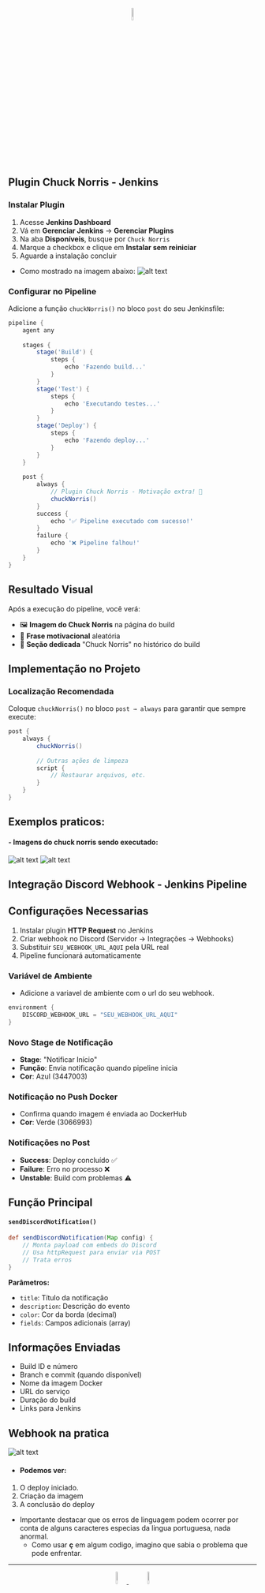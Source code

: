 <p align="center">
  <a href="https://github.com/gasparotto-l/CICD-Projeto-Final/tree/main/Etapas/4-5-Jenkins-Build-e-Deploy#readme
  ">
    <img src="https://raw.githubusercontent.com/gasparotto-l/CICD-Projeto-Final/refs/heads/main/elementosgraficos/anterior.jpg" alt="Etapa Anterior" height="8%">
  </a>
</p>

## Plugin Chuck Norris - Jenkins 

### Instalar Plugin
1. Acesse **Jenkins Dashboard**
2. Vá em **Gerenciar Jenkins** → **Gerenciar Plugins**
3. Na aba **Disponíveis**, busque por `Chuck Norris`
4. Marque a checkbox e clique em **Instalar sem reiniciar**
5. Aguarde a instalação concluir

- Como mostrado na imagem abaixo:
![alt text](<../../assets/et6/chuck norris plugin.png>)

### Configurar no Pipeline
Adicione a função `chuckNorris()` no bloco `post` do seu Jenkinsfile:

```groovy
pipeline {
    agent any
    
    stages {
        stage('Build') {
            steps {
                echo 'Fazendo build...'
            }
        }
        stage('Test') {
            steps {
                echo 'Executando testes...'
            }
        }
        stage('Deploy') {
            steps {
                echo 'Fazendo deploy...'
            }
        }
    }
    
    post {
        always {
            // Plugin Chuck Norris - Motivação extra! 🥋
            chuckNorris()
        }
        success {
            echo '✅ Pipeline executado com sucesso!'
        }
        failure {
            echo '❌ Pipeline falhou!'
        }
    }
}
```

## Resultado Visual

Após a execução do pipeline, você verá:
- 🖼️ **Imagem do Chuck Norris** na página do build
- 💬 **Frase motivacional** aleatória
- 🎯 **Seção dedicada** "Chuck Norris" no histórico do build


## Implementação no Projeto

### Localização Recomendada
Coloque `chuckNorris()` no bloco `post → always` para garantir que sempre execute:

```groovy
post {
    always {
        chuckNorris()
        
        // Outras ações de limpeza
        script {
            // Restaurar arquivos, etc.
        }
    }
}
```
## Exemplos praticos:
#### - Imagens do chuck norris sendo executado:
 ![alt text](<../../assets/et6/chuck norris .png>)
 ![alt text](../../assets/et6/chucknorris.png)


## Integração Discord Webhook - Jenkins Pipeline

## Configurações Necessarias
1. Instalar plugin **HTTP Request** no Jenkins
2. Criar webhook no Discord (Servidor → Integrações → Webhooks)
3. Substituir `SEU_WEBHOOK_URL_AQUI` pela URL real
4. Pipeline funcionará automaticamente

### Variável de Ambiente
- Adicione a variavel de ambiente com o url do seu webhook.
```groovy
environment {
    DISCORD_WEBHOOK_URL = "SEU_WEBHOOK_URL_AQUI"
}
```

### Novo Stage de Notificação
- **Stage**: "Notificar Início" 
- **Função**: Envia notificação quando pipeline inicia
- **Cor**: Azul (3447003)

### Notificação no Push Docker
- Confirma quando imagem é enviada ao DockerHub
- **Cor**: Verde (3066993)

### Notificações no Post
- **Success**: Deploy concluído ✅
- **Failure**: Erro no processo ❌  
- **Unstable**: Build com problemas ⚠️

## Função Principal

#### `sendDiscordNotification()`
```groovy
def sendDiscordNotification(Map config) {
    // Monta payload com embeds do Discord
    // Usa httpRequest para enviar via POST
    // Trata erros 
}
```

**Parâmetros:**
- `title`: Título da notificação
- `description`: Descrição do evento
- `color`: Cor da borda (decimal)
- `fields`: Campos adicionais (array)

## Informações Enviadas
- Build ID e número
- Branch e commit (quando disponível)
- Nome da imagem Docker
- URL do serviço
- Duração do build
- Links para Jenkins

## Webhook na pratica

![alt text](../../assets/et6/webhook.png)

- #### Podemos ver:
1. O deploy iniciado.
2. Criação da imagem
3. A conclusão do deploy

- Importante destacar que os erros de linguagem podem ocorrer por conta de alguns caracteres especias da lingua portuguesa, nada anormal. 
    - Como usar **ç** em algum codigo, imagino que sabia o problema que pode enfrentar.

---

<p align="center">
  <a href="https://github.com/gasparotto-l/CICD-Projeto-Final/tree/main/Etapas/4-5-Jenkins-Build-e-Deploy#readme
  ">
    <img src="https://raw.githubusercontent.com/gasparotto-l/CICD-Projeto-Final/refs/heads/main/elementosgraficos/anterior.jpg" alt="Etapa Anterior" height="8%">
  </a>
  &nbsp;&nbsp;&nbsp;&nbsp;
  <a href="https://github.com/gasparotto-l/CICD-Projeto-Final/tree/main/Etapas/7-Considerações-Finais#readme
  ">
    <img src="https://raw.githubusercontent.com/gasparotto-l/CICD-Projeto-Final/refs/heads/main/elementosgraficos/proxima.jpg" alt="Próxima Etapa" height="8%">
  </a>
</p>
